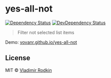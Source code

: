 # yes-all-not

[![Dependency Status][depstat-image]][depstat-url]
[![DevDependency Status][depstat-dev-image]][depstat-dev-url]

> Filter not selected list items

Demo: [vovanr.github.io/yes-all-not][demo]

## License
MIT © [Vladimir Rodkin](https://github.com/VovanR)

[demo]: http://vovanr.github.io/yes-all-not

[depstat-url]: https://david-dm.org/VovanR/yes-all-not
[depstat-image]: https://david-dm.org/VovanR/yes-all-not.svg?style=flat-square

[depstat-dev-url]: https://david-dm.org/VovanR/yes-all-not
[depstat-dev-image]: https://david-dm.org/VovanR/yes-all-not/dev-status.svg?style=flat-square

